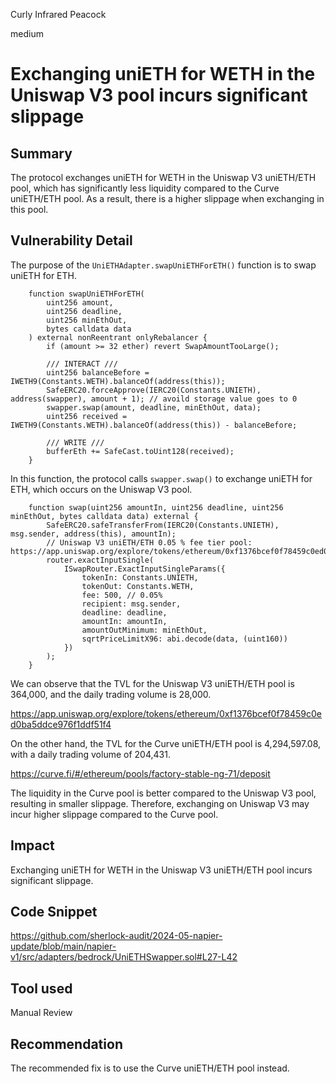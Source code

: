Curly Infrared Peacock

medium

# Exchanging uniETH for WETH in the Uniswap V3 pool incurs significant slippage

## Summary
The protocol exchanges uniETH for WETH in the Uniswap V3 uniETH/ETH pool, which has significantly less liquidity compared to the Curve uniETH/ETH pool. As a result, there is a higher slippage when exchanging in this pool.

## Vulnerability Detail

The purpose of the `UniETHAdapter.swapUniETHForETH()` function is to swap uniETH for ETH.

```solidity
    function swapUniETHForETH(
        uint256 amount,
        uint256 deadline,
        uint256 minEthOut,
        bytes calldata data
    ) external nonReentrant onlyRebalancer {
        if (amount >= 32 ether) revert SwapAmountTooLarge();

        /// INTERACT ///
        uint256 balanceBefore = IWETH9(Constants.WETH).balanceOf(address(this));
        SafeERC20.forceApprove(IERC20(Constants.UNIETH), address(swapper), amount + 1); // avoild storage value goes to 0
        swapper.swap(amount, deadline, minEthOut, data);
        uint256 received = IWETH9(Constants.WETH).balanceOf(address(this)) - balanceBefore;

        /// WRITE ///
        bufferEth += SafeCast.toUint128(received);
    }

```


 In this function, the protocol calls `swapper.swap()` to exchange uniETH for ETH, which occurs on the Uniswap V3 pool.
```solidity
    function swap(uint256 amountIn, uint256 deadline, uint256 minEthOut, bytes calldata data) external {
        SafeERC20.safeTransferFrom(IERC20(Constants.UNIETH), msg.sender, address(this), amountIn);
        // Uniswap V3 uniETH/ETH 0.05 % fee tier pool: https://app.uniswap.org/explore/tokens/ethereum/0xf1376bcef0f78459c0ed0ba5ddce976f1ddf51f4
        router.exactInputSingle(
            ISwapRouter.ExactInputSingleParams({
                tokenIn: Constants.UNIETH,
                tokenOut: Constants.WETH,
                fee: 500, // 0.05%
                recipient: msg.sender,
                deadline: deadline,
                amountIn: amountIn,
                amountOutMinimum: minEthOut,
                sqrtPriceLimitX96: abi.decode(data, (uint160))
            })
        );
    }

```


We can observe that the TVL for the Uniswap V3 uniETH/ETH pool is 364,000, and the daily trading volume is 28,000. 

https://app.uniswap.org/explore/tokens/ethereum/0xf1376bcef0f78459c0ed0ba5ddce976f1ddf51f4

On the other hand, the TVL for the Curve uniETH/ETH pool is 4,294,597.08, with a daily trading volume of 204,431.

https://curve.fi/#/ethereum/pools/factory-stable-ng-71/deposit

The liquidity in the Curve pool is better compared to the Uniswap V3 pool, resulting in smaller slippage. Therefore, exchanging on Uniswap V3 may incur higher slippage compared to the Curve pool.

## Impact
Exchanging uniETH for WETH in the Uniswap V3 uniETH/ETH pool incurs significant slippage. 

## Code Snippet
https://github.com/sherlock-audit/2024-05-napier-update/blob/main/napier-v1/src/adapters/bedrock/UniETHSwapper.sol#L27-L42
## Tool used

Manual Review

## Recommendation
The recommended fix is to use the Curve uniETH/ETH pool instead.
